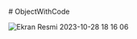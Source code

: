 
# ObjectWithCode

![Ekran Resmi 2023-10-28 18 16 06](https://github.com/ahmettunahanbekdas/100DaysOfSwift/assets/97003033/a0d9e554-16b0-4879-80f8-08383df83ec9)
